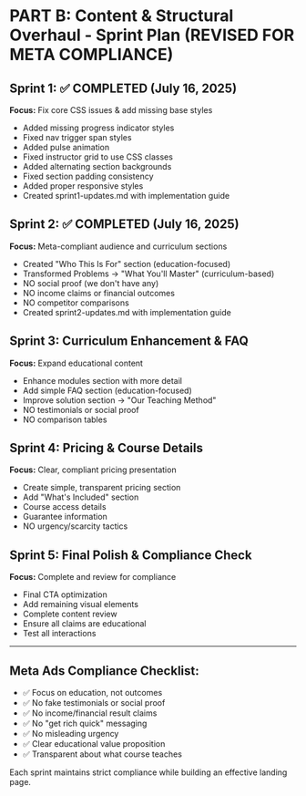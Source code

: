 # PART B: Content & Structural Overhaul - Sprint Plan (REVISED FOR META COMPLIANCE)

## Sprint 1: ✅ COMPLETED (July 16, 2025)
**Focus:** Fix core CSS issues & add missing base styles
- Added missing progress indicator styles
- Fixed nav trigger span styles  
- Added pulse animation
- Fixed instructor grid to use CSS classes
- Added alternating section backgrounds
- Fixed section padding consistency
- Added proper responsive styles
- Created sprint1-updates.md with implementation guide

## Sprint 2: ✅ COMPLETED (July 16, 2025)
**Focus:** Meta-compliant audience and curriculum sections
- Created "Who This Is For" section (education-focused)
- Transformed Problems → "What You'll Master" (curriculum-based)
- NO social proof (we don't have any)
- NO income claims or financial outcomes
- NO competitor comparisons
- Created sprint2-updates.md with implementation guide

## Sprint 3: Curriculum Enhancement & FAQ
**Focus:** Expand educational content
- Enhance modules section with more detail
- Add simple FAQ section (education-focused)
- Improve solution section → "Our Teaching Method"
- NO testimonials or social proof
- NO comparison tables

## Sprint 4: Pricing & Course Details
**Focus:** Clear, compliant pricing presentation
- Create simple, transparent pricing section
- Add "What's Included" section
- Course access details
- Guarantee information
- NO urgency/scarcity tactics

## Sprint 5: Final Polish & Compliance Check
**Focus:** Complete and review for compliance
- Final CTA optimization
- Add remaining visual elements
- Complete content review
- Ensure all claims are educational
- Test all interactions

---

## Meta Ads Compliance Checklist:
- ✅ Focus on education, not outcomes
- ✅ No fake testimonials or social proof
- ✅ No income/financial result claims
- ✅ No "get rich quick" messaging
- ✅ No misleading urgency
- ✅ Clear educational value proposition
- ✅ Transparent about what course teaches

Each sprint maintains strict compliance while building an effective landing page.